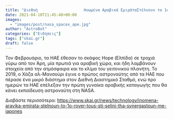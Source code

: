 ```yaml
---
title: "Διεθνή                    Ηνωμένα Αραβικά ΕμιράταΣτέλνουν το 1ο ρόβερ τους στη Σελήνη -Θα συνεργαστούν με Ιάπωνες"
date: 2021-04-18T21:45:48+00:00
images:
  - "images/post/nasa_spacex_ape.jpg"
author: "AstroBot"
categories: ["Ειδήσεις"]
tags: ["skai.gr"]
draft: false
---
```


Τον Φεβρουάριο, τα ΗΑΕ έθεσαν το σκάφος Hope (Ελπίδα) σε τροχιά γύρω από τον Άρη, μία πρωτιά για αραβική χώρα, και ήδη λαμβάνουν στοιχεία από την ατμόσφαιρα και το κλίμα του γειτονικού πλανήτη. Το 2019, ο Χάζα αλ-Μανσούρι έγινε ο πρώτος αστροναύτης από τα ΗΑΕ που πέρασε ένα μικρό διάστημα στον Διεθνή Διαστημικό Σταθμό, ενώ προ ημερών τα ΗΑΕ επέλεξαν την πρώτη γυναίκα αραβικής καταγωγής που θα κάνει εκπαίδευση αστροναύτη στη NASA.

Διαβάστε περισσότερα: https://www.skai.gr/news/technology/inomena-aravika-emirata-stelnoun-to-1o-rover-tous-sti-selini-tha-synergastoun-me-iapones
